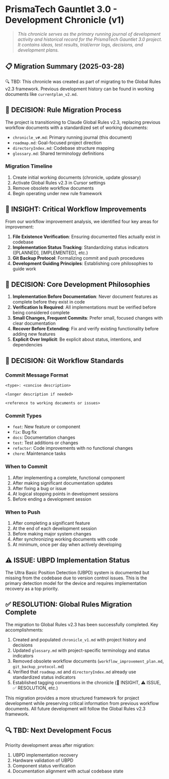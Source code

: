 # PrismaTech Gauntlet 3.0 - Development Chronicle (v1)

> *This chronicle serves as the primary running journal of development activity and historical record for the PrismaTech Gauntlet 3.0 project. It contains ideas, test results, trial/error logs, decisions, and development plans.*

## 📋 Migration Summary (2025-03-28)

🔍 TBD: This chronicle was created as part of migrating to the Global Rules v2.3 framework. Previous development history can be found in working documents like `currentplan_v2.md`.

## 📌 DECISION: Rule Migration Process

The project is transitioning to Claude Global Rules v2.3, replacing previous workflow documents with a standardized set of working documents:

- `chronicle_v#.md`: Primary running journal (this document)
- `roadmap.md`: Goal-focused project direction
- `directoryIndex.md`: Codebase structure mapping
- `glossary.md`: Shared terminology definitions

### Migration Timeline

1. Create initial working documents (chronicle, update glossary)
2. Activate Global Rules v2.3 in Cursor settings
3. Remove obsolete workflow documents
4. Begin operating under new rule framework

## 🧠 INSIGHT: Critical Workflow Improvements

From our workflow improvement analysis, we identified four key areas for improvement:

1. **File Existence Verification**: Ensuring documented files actually exist in codebase
2. **Implementation Status Tracking**: Standardizing status indicators ([PLANNED], [IMPLEMENTED], etc.)
3. **Git Backup Protocol**: Formalizing commit and push procedures
4. **Development Guiding Principles**: Establishing core philosophies to guide work

## 📌 DECISION: Core Development Philosophies

1. **Implementation Before Documentation**: Never document features as complete before they exist in code
2. **Verification Is Required**: All implementations must be verified before being considered complete
3. **Small Changes, Frequent Commits**: Prefer small, focused changes with clear documentation
4. **Recover Before Extending**: Fix and verify existing functionality before adding new features
5. **Explicit Over Implicit**: Be explicit about status, intentions, and dependencies

## 📌 DECISION: Git Workflow Standards

### Commit Message Format
```
<type>: <concise description>

<longer description if needed>

<reference to working documents or issues>
```

### Commit Types
- `feat`: New feature or component
- `fix`: Bug fix
- `docs`: Documentation changes
- `test`: Test additions or changes
- `refactor`: Code improvements with no functional changes
- `chore`: Maintenance tasks

### When to Commit
1. After implementing a complete, functional component
2. After making significant documentation updates
3. After fixing a bug or issue
4. At logical stopping points in development sessions
5. Before ending a development session

### When to Push
1. After completing a significant feature
2. At the end of each development session
3. Before making major system changes
4. After synchronizing working documents with code
5. At minimum, once per day when actively developing

## ⚠️ ISSUE: UBPD Implementation Status

The Ultra Basic Position Detection (UBPD) system is documented but missing from the codebase due to version control issues. This is the primary detection model for the device and requires implementation recovery as a top priority.

## ✅ RESOLUTION: Global Rules Migration Complete

The migration to Global Rules v2.3 has been successfully completed. Key accomplishments:

1. Created and populated `chronicle_v1.md` with project history and decisions
2. Updated `glossary.md` with project-specific terminology and status indicators
3. Removed obsolete workflow documents (`workflow_improvement_plan.md`, `git_backup_protocol.md`)
4. Verified that `roadmap.md` and `directoryIndex.md` already use standardized status indicators
5. Established tagging conventions in the chronicle (🧠 INSIGHT, ⚠️ ISSUE, ✅ RESOLUTION, etc.)

This migration provides a more structured framework for project development while preserving critical information from previous workflow documents. All future development will follow the Global Rules v2.3 framework.

## 🔍 TBD: Next Development Focus

Priority development areas after migration:
1. UBPD implementation recovery
2. Hardware validation of UBPD
3. Component status verification
4. Documentation alignment with actual codebase state 